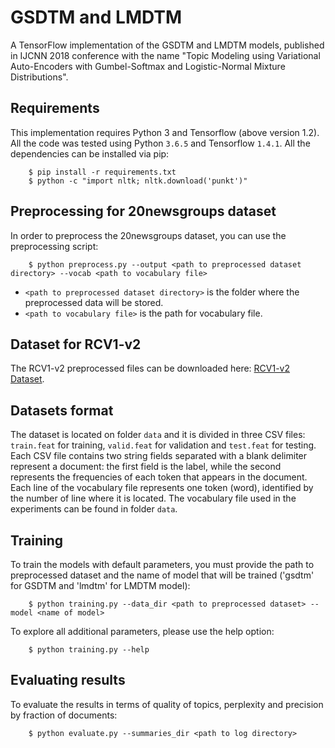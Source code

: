 # GSDTM and LMDTM

A TensorFlow implementation of the GSDTM and LMDTM models, published in IJCNN 2018 conference with the name "Topic Modeling using Variational Auto-Encoders with Gumbel-Softmax and Logistic-Normal Mixture Distributions". 

## Requirements

This implementation requires Python 3 and Tensorflow (above version 1.2). All the code was tested using Python `3.6.5` and Tensorflow `1.4.1`. All the dependencies can be installed via pip:

        $ pip install -r requirements.txt
        $ python -c "import nltk; nltk.download('punkt')"


## Preprocessing for 20newsgroups dataset

In order to preprocess the 20newsgroups dataset, you can use the preprocessing script:
        
        $ python preprocess.py --output <path to preprocessed dataset directory> --vocab <path to vocabulary file>


* `<path to preprocessed dataset directory>` is the folder where the preprocessed data will be stored. 
* `<path to vocabulary file>` is the path for vocabulary file.

## Dataset for RCV1-v2
The RCV1-v2 preprocessed files can be downloaded here: [RCV1-v2 Dataset](https://drive.google.com/drive/folders/1VLrtUfVwUMG9OSycmZTecKCQKLi24Hmr?usp=sharing). 

## Datasets format

The dataset is located on folder `data` and it is divided in three CSV files: `train.feat` for training, `valid.feat` for validation and `test.feat` for testing. Each CSV file contains two string fields separated with a blank delimiter represent a document: the first field is the label, while the second represents the frequencies of each token that appears in the document. Each line of the vocabulary file represents one token (word), identified by the number of line where it is located. The vocabulary file used in the experiments can be found in folder `data`.


## Training

To train the models with default parameters, you must provide the path to preprocessed dataset and the name of model that will be trained ('gsdtm' for GSDTM and 'lmdtm' for LMDTM model):

        $ python training.py --data_dir <path to preprocessed dataset> --model <name of model>

To explore all additional parameters, please use the help option:

        $ python training.py --help


## Evaluating results

To evaluate the results in terms of quality of topics, perplexity and precision by fraction of documents:

        $ python evaluate.py --summaries_dir <path to log directory> 

